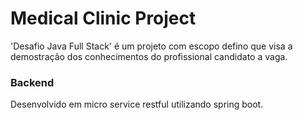 # Medical Clinic Project
'Desafio Java Full Stack' é um projeto com escopo defino que visa a demostração dos conhecimentos do profissional candidato a vaga.

### Backend
Desenvolvido em micro service restful utilizando spring boot.
